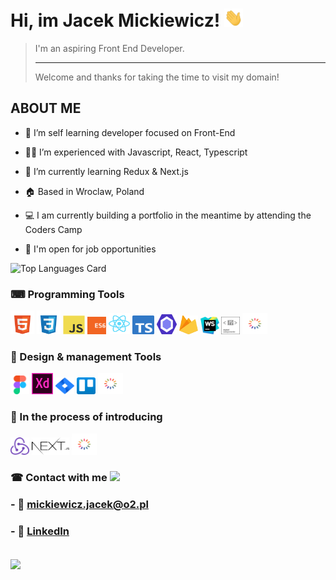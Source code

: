 # Hi, im Jacek Mickiewicz! <img src="assets\wave.gif" width="30px">

> I'm an aspiring Front End Developer. <hr>
>  Welcome and thanks for taking the time to visit my domain!


## ABOUT ME

- 📖 I’m self learning developer focused on Front-End

- 👨‍💻 I’m experienced with Javascript, React, Typescript

- 🌱 I’m currently learning Redux & Next.js

- 🏠 Based in Wroclaw, Poland

- 💻 I am currently building a portfolio in the meantime by attending the Coders Camp

- 💬 I'm open for job opportunities

![Top Languages Card](https://github-readme-stats.vercel.app/api/top-langs/?username=JaCoWymowny&layout=compact&theme=dracula)


### ⌨ Programming Tools

<span><img src="assets/badges/html5.svg" alt="html5" title="html5" width="38" height="38"/></span>
<span><img src="assets/badges/css3.svg" alt="css3" title="css3" width="38" height="38"/></span>
<span><img src="assets/badges/js.svg" alt="javascript" title="javascript" width="35" height="30"/></span>
<span><img src="assets/badges/es6.svg" alt="es6" title="es6" width="30" height="28"/></span>
<span><img src="assets/badges/react.svg" alt="react" title="react" width="34" height="34"/></span>
<span><img src="assets/badges/typescript.svg" alt="typescript" title="typescript" width="35" height="30"/></span>
<span><img src="assets/badges/eslint.svg" alt="eslint" title="eslint" width="32" height="32"/></span>
<span><img src="assets/badges/firebase.svg" alt="firebase" title="firebase" width="30" height="30"/></span>
<span><img src="assets/badges/webstorm.svg" alt="webstorm" title="webstorm" width="30" height="28"/></span>
<span><img src="assets/badges/styled-components.svg" alt="styled-components" title="styled-components" width="30" height="28"/></span>
<span><img src="assets/badges/loading.svg" alt="loading" title="loading" width="40" height="34"/></span>

### 🎨 Design & management Tools

<span><img src="assets/badges/figma.svg" alt="figma" title="figma" width="30" height="30"/></span>
<span><img src="assets/badges/adobexd.svg" alt="adobexd" title="adobexd" width="34" height="34"/></span>
<span><img src="assets/badges/jira.svg" alt="jira" title="jira" width="30" height="27"/></span>
<span><img src="assets/badges/trello.svg" alt="jira" title="jira" width="30" height="27"/></span>
<span><img src="assets/badges/loading.svg" alt="loading" title="loading" width="40" height="34"/></span>


### 📜 In the process of introducing 

<span><img src="assets/badges/redux.svg" alt="redux" title="redux" width="30" height="28"/></span>
<span><img src="assets/badges/next-js.svg" alt="next-js" title="next-js" width="60px" height="28"/></span>
<span><img src="assets/badges/loading.svg" alt="loading" title="loading" width="40" height="34"/></span>

### ☎ Contact with me <img src='https://raw.githubusercontent.com/ShahriarShafin/ShahriarShafin/main/Assets/handshake.gif' width="100px">
<h3>- 📧 <a href="mailto:mickiewicz.jacek@o2.pl">mickiewicz.jacek@o2.pl</a> </h3>
<h3>- 🔗 <a href="https://www.linkedin.com/in/jacek-mickiewicz-4b4563238/">LinkedIn</a> </h3>
<br/>
<div>
<a href = 'https://github.com/JaCoWymowny'> <img width = '32px' align= 'center' src="https://raw.githubusercontent.com/rahulbanerjee26/githubAboutMeGenerator/main/icons/github.svg"/></a>
</div>
